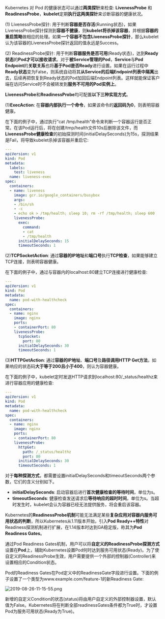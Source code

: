 
<!-- @import "[TOC]" {cmd="toc" depthFrom=1 depthTo=6 orderedList=false} -->

<!-- code_chunk_output -->



<!-- /code_chunk_output -->

Kubernetes 对 Pod 的健康状态可以通过**两类探针**来检查: **LivenessProbe** 和**ReadinessProbe**，**kubelet**定期**执行这两类探针**来诊断容器的健康状况。

(1) LivenessProbe探针: 用于判断**容器是否存活**(Running状态)，如果LivenessProbe探针探测到**容器不健康**，则**kubelet将杀掉该容器**，并根据**容器的重启策略**做相应的处理。如果**一个容器不包含LivenessProbe探针**，那么kubelet认为该容器的LivenessProbe探针返回的值永远是Success。

(2) ReadinessProbe探针: 用于判断**容器服务是否可用**(Ready状态)，达到**Ready状态**的**Pod才可以接收请求**。对于**被Service管理的Pod**，**Service**与**Pod Endpoint**的**关联关系**也将**基于Pod是否Ready**进行设置。如果在运行过程中**Ready状态**变为False，则系统自动将其**从Service的后端Endpoint列表中隔离**出去，后续再把恢复到Ready状态的Pod加回后端Endpoint列表。这样就能保证客户端在访问Service时不会被转发到**服务不可用的Pod实例上**。

**LivenessProbe**和**ReadinessProbe**均可配置**以下三种实现方式**。

(1)**ExecAction**: 在**容器内部执行一个命令**，如果该命令的**返回码为0**，则表明容器健康。


在下面的例子中，通过执行“cat /tmp/health”命令来判断一个容器运行是否正常。在该Pod运行后，将在创建/tmp/health文件10s后删除该文件，而**LivenessProbe健康检查**的初始探测时间(initialDelaySeconds)为15s，探测结果是Fail，将导致kubelet杀掉该容器并重启它: 

```yaml
---
apiVersion: v1
kind: Pod
metadata:
  labels:
    test: liveness
  name: liveness-exec
spec:
  containers:
  - name: liveness
    image: gcr.io/google_containers/busybox
    args:
    - /bin/sh
    - -c
    - echo ok > /tmp/health; sleep 10; rm -rf /tmp/health; sleep 600
    livenessProbe:
      exec:
        command:
        - cat
        - /tmp/health
      initialDelaySeconds: 15
      timeoutSeconds: 1
```

(2)**TCPSocketAction**: 通过**容器的IP地址**和**端口号**执行**TCP检查**，如果能够建立TCP连接，则表明容器健康。

在下面的例子中，通过与容器内的localhost:80建立TCP连接进行健康检查: 

```yaml
---
apiVersion: v1
kind: Pod
metadata:
  name: pod-with-healthcheck
spec:
  containers:
  - name: nginx
    image: nginx
    ports:
    - containerPort: 80
    livenessProbe:
      tcpSocket:
        port: 80
      initialDelaySeconds: 30
      timeoutSeconds: 1
```

(3)**HTTPGetAction**: 通过**容器的IP地址**、**端口号**及**路径调用HTTP Get方法**，如果响应的状态码**大于等于200且小于400**，则认为容器健康。

在下面的例子中，kubelet定时发送HTTP请求到localhost:80/\_status/healthz来进行容器应用的健康检查: 

```yaml
---
apiVersion: v1
kind: Pod
metadata:
  name: pod-with-healthcheck
spec:
  containers:
  - name: nginx
    image: nginx
    ports:
    - containerPort: 80
    livenessProbe:
      httpGet:
        path: /_status/healthz
        port: 80
      initialDelaySeconds: 30
      timeoutSeconds: 1
```

对于**每种探测方式**，都需要设置initialDelaySeconds和timeoutSeconds两个参数，它们的含义分别如下。

- **initialDelaySeconds**: 启动容器后进行**首次健康检查的等待时间**，单位为s。
- **timeoutSeconds**: 健康检查发送请求后**等待响应的超时时间**，单位为s。当超时发生时，kubelet会认为容器已经无法提供服务，将会重启该容器。

Kubernetes的**ReadinessProbe机制**可能无法满足某些**复杂应用对容器内服务可用状态的判断**，所以Kubernetes从1.11版本开始，引入**Pod Ready\+\+特性**对Readiness探测机制进行扩展，在1.14版本时达到GA稳定版，称其为**Pod Readiness Gates**。

通过Pod Readiness Gates机制，用户可以将**自定义的ReadinessProbe探测方式**设置在**Pod**上，辅助Kubernetes设置Pod何时达到服务可用状态(Ready)。为了使自定义的ReadinessProbe生效，用户需要提供一个外部的控制器(Controller)来设置相应的Condition状态。

Pod的Readiness Gates在Pod定义中的ReadinessGate字段进行设置。下面的例子设置了一个类型为www.example.com/feature\-1的新Readiness Gate: 

![2019-08-26-11-15-55.png](./images/2019-08-26-11-15-55.png)

新增的自定义Condition的状态(status)将由用户自定义的外部控制器设置，默认值为False。Kubernetes将在判断全部readinessGates条件都为True时，才设置Pod为服务可用状态(Ready为True)。